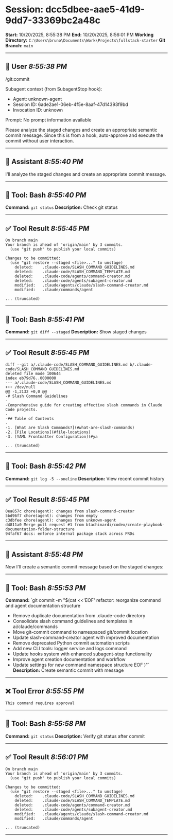# Session: dcc5dbee-aae5-41d9-9dd7-33369bc2a48c

**Start:** 10/20/2025, 8:55:38 PM
**End:** 10/20/2025, 8:56:01 PM
**Working Directory:** `C:\Users\bruno\Documents\Work\Projects\fullstack-starter`
**Git Branch:** `main`

---

## 👤 User _8:55:38 PM_

/git:commit

Subagent context (from SubagentStop hook):
- Agent: unknown-agent
- Session ID: 6ade2ae1-06eb-4f5e-8aaf-47d14393f9bd
- Invocation ID: unknown

Prompt:
No prompt information available

Please analyze the staged changes and create an appropriate semantic commit message.
Since this is from a hook, auto-approve and execute the commit without user interaction.

---

## 🤖 Assistant _8:55:40 PM_

I'll analyze the staged changes and create an appropriate commit message.

---

## 🔧 Tool: Bash _8:55:40 PM_

**Command:** `git status`
**Description:** Check git status

---

## ✅ Tool Result _8:55:45 PM_

```
On branch main
Your branch is ahead of 'origin/main' by 3 commits.
  (use "git push" to publish your local commits)

Changes to be committed:
  (use "git restore --staged <file>..." to unstage)
	deleted:    .claude-code/SLASH_COMMAND_GUIDELINES.md
	deleted:    .claude-code/SLASH_COMMAND_TEMPLATE.md
	deleted:    .claude-code/agents/command-creator.md
	deleted:    .claude-code/agents/subagent-creator.md
	modified:   .claude/agents/claude/slash-command-creator.md
	modified:   .claude/commands/agent

... (truncated)
```

---

## 🔧 Tool: Bash _8:55:41 PM_

**Command:** `git diff --staged`
**Description:** Show staged changes

---

## ✅ Tool Result _8:55:45 PM_

```
diff --git a/.claude-code/SLASH_COMMAND_GUIDELINES.md b/.claude-code/SLASH_COMMAND_GUIDELINES.md
deleted file mode 100644
index eb79d76..0000000
--- a/.claude-code/SLASH_COMMAND_GUIDELINES.md
+++ /dev/null
@@ -1,2132 +0,0 @@
-# Slash Command Guidelines
-
-Comprehensive guide for creating effective slash commands in Claude Code projects.
-
-## Table of Contents
-
-1. [What are Slash Commands?](#what-are-slash-commands)
-2. [File Locations](#file-locations)
-3. [YAML Frontmatter Configuration](#ya

... (truncated)
```

---

## 🔧 Tool: Bash _8:55:42 PM_

**Command:** `git log -5 --oneline`
**Description:** View recent commit history

---

## ✅ Tool Result _8:55:45 PM_

```
0ea857c chore(agent): changes from slash-command-creator
5bd96f7 chore(agent): changes from empty
c3dbfee chore(agent): changes from unknown-agent
d4811a0 Merge pull request #1 from btachinardi/codex/create-playbook-documentation-folder-structure
94faf67 docs: enforce internal package stack across PRDs
```

---

## 🤖 Assistant _8:55:48 PM_

Now I'll create a semantic commit message based on the staged changes:

---

## 🔧 Tool: Bash _8:55:53 PM_

**Command:** `git commit -m "$(cat <<'EOF'
refactor: reorganize command and agent documentation structure

- Remove duplicate documentation from .claude-code directory
- Consolidate slash command guidelines and templates in ai/claude/commands
- Move git-commit command to namespaced git/commit location
- Update slash-command-creator agent with improved documentation
- Remove deprecated Python commit automation scripts
- Add new CLI tools: logger service and logs command
- Update hooks system with enhanced subagent-stop functionality
- Improve agent creation documentation and workflow
- Update settings for new command namespace structure
EOF
)"`
**Description:** Create semantic commit with message

---

## ❌ Tool Error _8:55:55 PM_

```
This command requires approval
```

---

## 🔧 Tool: Bash _8:55:58 PM_

**Command:** `git status`
**Description:** Verify git status after commit

---

## ✅ Tool Result _8:56:01 PM_

```
On branch main
Your branch is ahead of 'origin/main' by 3 commits.
  (use "git push" to publish your local commits)

Changes to be committed:
  (use "git restore --staged <file>..." to unstage)
	deleted:    .claude-code/SLASH_COMMAND_GUIDELINES.md
	deleted:    .claude-code/SLASH_COMMAND_TEMPLATE.md
	deleted:    .claude-code/agents/command-creator.md
	deleted:    .claude-code/agents/subagent-creator.md
	modified:   .claude/agents/claude/slash-command-creator.md
	modified:   .claude/commands/agent

... (truncated)
```

---

